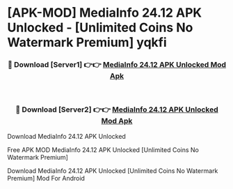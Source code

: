 # [APK-MOD] MediaInfo 24.12 APK Unlocked - [Unlimited Coins No Watermark Premium] yqkfi



<div align="center">
<h3>🔴 Download [Server1] 👉👉 <a href="https://momento.my/?title=MediaInfo_24.12_APK_Unlocked">MediaInfo 24.12 APK Unlocked Mod Apk</a></h3><br>

<h3>🔴 Download [Server2] 👉👉 <a href="https://momento.my/?title=MediaInfo_24.12_APK_Unlocked">MediaInfo 24.12 APK Unlocked Mod Apk</a></h3>
</div>



Download MediaInfo 24.12 APK Unlocked 

Free APK MOD MediaInfo 24.12 APK Unlocked [Unlimited Coins No Watermark Premium]

Download MediaInfo 24.12 APK Unlocked [Unlimited Coins No Watermark Premium] Mod For Android
